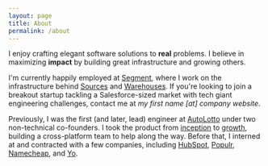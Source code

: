 ```yaml
---
layout: page
title: About
permalink: /about
---
```


I enjoy crafting elegant software solutions to **real** problems. I believe in
maximizing **impact** by building great infrastructure and growing others.

I'm currently happily employed at [Segment](https://segment.com/), where I work on the
infrastructure behind [Sources](https://segment.com/sources) and
[Warehouses](https://segment.com/warehouses). If you're looking to join a
breakout startup tackling a Salesforce-sized market with tech giant engineering
challenges, contact me at _my first name [at] company website_.

Previously, I was the first (and later, lead) engineer at [AutoLotto](http://autolotto.com/)
under two non-technical co-founders. I took the product from
[inception](https://www.youtube.com/watch?v=tiPN9BTwfQc) to [growth](https://techcrunch.com/2016/06/07/autolotto-launches-its-mobile-powerball-app/),
building a cross-platform team to help along the way. Before that, I interned at and contracted with a few companies, including
[HubSpot](https://www.hubspot.com/), [Populr](https://populr.me/),
[Namecheap](https://www.namecheap.com/), and [Yo](http://www.justyo.co/).
